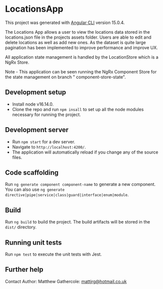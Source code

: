 # LocationsApp

This project was generated with [Angular CLI](https://github.com/angular/angular-cli) version 15.0.4.

The Locations App allows a user to view the locations data stored in the locations.json file in the projects assets
folder. Users are able to edit and delete locations as well as add new ones. As the dataset is quite large pagination
has been implemented to improve performance and improve UX.

All application state management is handled by the LocationStore which is a NgRx Store.

Note - This application can be seen running the NgRx Component Store for the state management on branch "
component-store-state".

## Development setup

- Install node v16.14.0.
- Clone the repo and run `npm insall` to set up all the node modules necessary for running the project.

## Development server

- Run `npm start` for a dev server.
- Navigate to `http://localhost:4200/`.
- The application will automatically reload if you change any of the source files.

## Code scaffolding

Run `ng generate component component-name` to generate a new component. You can also
use `ng generate directive|pipe|service|class|guard|interface|enum|module`.

## Build

Run `ng build` to build the project. The build artifacts will be stored in the `dist/` directory.

## Running unit tests

Run `npm test` to execute the unit tests with Jest.

## Further help

Contact Author: Matthew Gathercole: mattjrg@hotmail.co.uk
